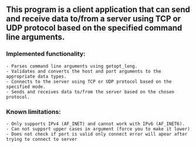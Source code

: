 ## This program is a client application that can send and receive data to/from a server using TCP or UDP protocol based on the specified command line arguments.

### **Implemented functionality:**

    - Parses command line arguments using getopt_long.
    - Validates and converts the host and port arguments to the appropriate data types.
    - Connects to the server using TCP or UDP protocol based on the specified mode.
    - Sends and receives data to/from the server based on the chosen protocol.

### **Known limitations:**

    - Only supports IPv4 (AF_INET) and cannot work with IPv6 (AF_INET6).
    - Can not support upper cases in argument (force you to make it lower)
    - Does not check if port is valid only connect error will apear after trying to connect to server